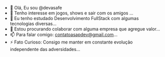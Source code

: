 - 👋 Olá, Eu sou @devasafe
- 👀 Tenho interesse em jogos, shows e sair com os amigos ...
- 🌱 Eu tenho estudado Desenvolvimento FullStack com algumas tecnologias diversas...
- 💞️ Estou procurando colaborar com alguma empresa que agregue valor...
- 📫 Para falar comigo: contatoasapdev@gmail.com...
- ⚡ Fato Curioso: Consigo me manter em constante evolução independente das adversidades...

<!---
devasafe/devasafe is a ✨ special ✨ repository because its `README.md` (this file) appears on your GitHub profile.
You can click the Preview link to take a look at your changes.
--->
